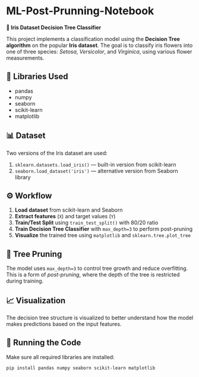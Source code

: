 # ML-Post-Prunning-Notebook

**🌸 Iris Dataset Decision Tree Classifier**

This project implements a classification model using the **Decision Tree algorithm** on the popular **Iris dataset**. The goal is to classify iris flowers into one of three species: *Setosa*, *Versicolor*, and *Virginica*, using various flower measurements.

## 🧰 Libraries Used

- pandas
- numpy
- seaborn
- scikit-learn
- matplotlib

## 📊 Dataset

Two versions of the Iris dataset are used:

1. `sklearn.datasets.load_iris()` — built-in version from scikit-learn
2. `seaborn.load_dataset('iris')` — alternative version from Seaborn library

## ⚙️ Workflow

1. **Load dataset** from scikit-learn and Seaborn
2. **Extract features** (`X`) and target values (`Y`)
3. **Train/Test Split** using `train_test_split()` with 80/20 ratio
4. **Train Decision Tree Classifier** with `max_depth=3` to perform post-pruning
5. **Visualize** the trained tree using `matplotlib` and `sklearn.tree.plot_tree`

## 🌳 Tree Pruning

The model uses `max_depth=3` to control tree growth and reduce overfitting. This is a form of *post-pruning*, where the depth of the tree is restricted during training.

## 📈 Visualization

The decision tree structure is visualized to better understand how the model makes predictions based on the input features.

## 🚀 Running the Code

Make sure all required libraries are installed:

```bash
pip install pandas numpy seaborn scikit-learn matplotlib

